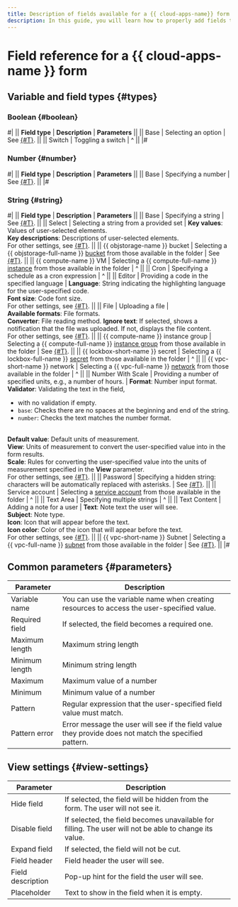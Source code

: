 ```yaml
---
title: Description of fields available for a {{ cloud-apps-name}} form
description: In this guide, you will learn how to properly add fields to a form for a {{ cloud-apps-name }} application.
---
```


# Field reference for a {{ cloud-apps-name }} form

## Variable and field types {#types}

### Boolean {#boolean}

#|
|| **Field type** | **Description** | **Parameters** ||
|| Base | Selecting an option | See [{#T}](#parameters). ||
|| Switch | Toggling a switch | ^ ||
|#

### Number {#number}

#|
|| **Field type** | **Description** | **Parameters** ||
|| Base | Specifying a number | See [{#T}](#parameters). ||
|#

### String {#string}

#|
|| **Field type** | **Description** | **Parameters** ||
|| Base | Specifying a string | See [{#T}](#parameters). ||
|| Select | Selecting a string from a provided set | **Key values**: Values of user-selected elements.<br/>**Key descriptions**: Descriptions of user-selected elements.<br/>For other settings, see [{#T}](#parameters). ||
|| {{ objstorage-name }} bucket | Selecting a {{ objstorage-full-name }} [bucket](../../storage/concepts/bucket.md) from those available in the folder | See [{#T}](#parameters). ||
|| {{ compute-name }} VM | Selecting a {{ compute-full-name }} [instance](../../compute/concepts/vm.md) from those available in the folder | ^ ||
|| Cron | Specifying a schedule as a cron expression | ^ ||
|| Editor | Providing a code in the specified language | **Language**: String indicating the highlighting language for the user-specified code.<br/>**Font size**: Code font size.<br/>For other settings, see [{#T}](#parameters). ||
|| File | Uploading a file | <br/>**Available formats**: File formats.<br/>**Converter**: File reading method. **Ignore text**: If selected, shows a notification that the file was uploaded. If not, displays the file content.<br/>For other settings, see [{#T}](../../container-registry/operations/authentication.md). ||
|| {{ compute-name }} instance group | Selecting a {{ compute-full-name }} [instance group](../../compute/concepts/instance-groups/index.md) from those available in the folder | See [{#T}](#parameters). ||
|| {{ lockbox-short-name }} secret | Selecting a {{ lockbox-full-name }} [secret](../../lockbox/concepts/secret.md) from those available in the folder | ^ ||
|| {{ vpc-short-name }} network | Selecting a {{ vpc-full-name }} [network](../../vpc/concepts/network.md#network) from those available in the folder | ^ ||
|| Number With Scale | Providing a number of specified units, e.g., a number of hours. | **Format**: Number input format.<br/>**Validator**: Validating the text in the field,<ul><li>with no validation if empty.</li><li>`base`: Checks there are no spaces at the beginning and end of the string.</li><li>`number`: Checks the text matches the number format.</li></ul><br/>**Default value**: Default units of measurement.<br/>**View**: Units of measurement to convert the user-specified value into in the form results.<br/>**Scale**: Rules for converting the user-specified value into the units of measurement specified in the **View** parameter.<br/>For other settings, see [{#T}](#parameters). ||
|| Password | Specifying a hidden string: characters will be automatically replaced with asterisks. | See [{#T}](#parameters). ||
|| Service account | Selecting a [service account](../../iam/concepts/users/service-accounts.md) from those available in the folder | ^ ||
|| Text Area | Specifying multiple strings | ^ ||
|| Text Content | Adding a note for a user | **Text**: Note text the user will see.<br/>**Subject**: Note type.<br/>**Icon**: Icon that will appear before the text.<br/>**Icon color**: Color of the icon that will appear before the text.<br/>For other settings, see [{#T}](#parameters). ||
|| {{ vpc-short-name }} Subnet | Selecting a {{ vpc-full-name }} [subnet](../../vpc/concepts/network.md#subnet) from those available in the folder | See [{#T}](#parameters). ||
|#

## Common parameters {#parameters}

Parameter | Description
--- | ---
Variable name | You can use the variable name when creating resources to access the user-specified value.
Required field | If selected, the field becomes a required one.
Maximum length | Maximum string length
Minimum length | Minimum string length
Maximum | Maximum value of a number
Minimum | Minimum value of a number
Pattern | Regular expression that the user-specified field value must match.
Pattern error | Error message the user will see if the field value they provide does not match the specified pattern.

## View settings {#view-settings}

Parameter | Description
--- | ---
Hide field | If selected, the field will be hidden from the form. The user will not see it.
Disable field | If selected, the field becomes unavailable for filling. The user will not be able to change its value.
Expand field | If selected, the field will not be cut.
Field header | Field header the user will see.
Field description | Pop-up hint for the field the user will see.
Placeholder | Text to show in the field when it is empty.
